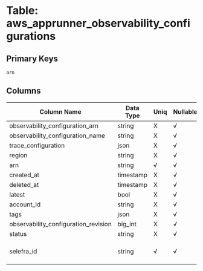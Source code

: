 # Table: aws_apprunner_observability_configurations

## Primary Keys 

```
arn
```


## Columns 

|  Column Name   |  Data Type  | Uniq | Nullable | Description | 
|  ----  | ----  | ----  | ----  | ---- | 
| observability_configuration_arn | string | X | √ |  | 
| observability_configuration_name | string | X | √ |  | 
| trace_configuration | json | X | √ |  | 
| region | string | X | √ |  | 
| arn | string | √ | √ |  | 
| created_at | timestamp | X | √ |  | 
| deleted_at | timestamp | X | √ |  | 
| latest | bool | X | √ |  | 
| account_id | string | X | √ |  | 
| tags | json | X | √ |  | 
| observability_configuration_revision | big_int | X | √ |  | 
| status | string | X | √ |  | 
| selefra_id | string | √ | √ | primary keys value md5 | 


